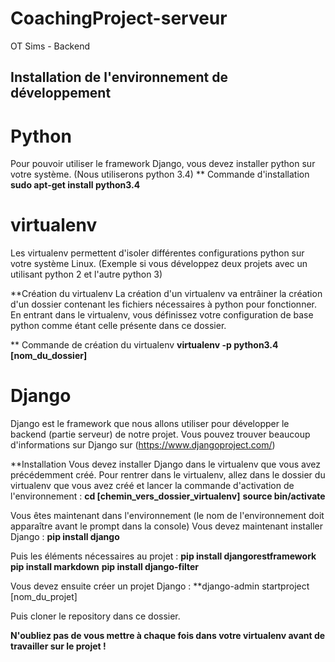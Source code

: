 # CoachingProject-serveur
OT  Sims - Backend

## Installation de l'environnement de développement

Python
=========
Pour pouvoir utiliser le framework Django, vous devez installer python sur votre système. (Nous utiliserons python 3.4)
** Commande d'installation
**sudo apt-get install python3.4**

virtualenv
=========
Les virtualenv permettent d'isoler différentes configurations python sur votre système Linux. (Exemple si vous développez deux projets avec un utilisant python 2 et l'autre python 3)

**Création du virtualenv
La création d'un virtualenv va entrâiner la création d'un dossier contenant les fichiers nécessaires à python pour fonctionner. 
En entrant dans le virtualenv, vous définissez votre configuration de base python comme étant celle présente dans ce dossier. 

** Commande de création du virtualenv
**virtualenv -p python3.4 [nom_du_dossier]**

Django
========
Django est le framework que nous allons utiliser pour développer le backend (partie serveur) de notre projet. 
Vous pouvez trouver beaucoup d'informations sur Django sur (https://www.djangoproject.com/)

**Installation
Vous devez installer Django dans le virtualenv que vous avez précédemment créé.
Pour rentrer dans le virtualenv, allez dans le dossier du virtualenv que vous avez créé et lancer la commande d'activation de l'environnement :
**cd [chemin_vers_dossier_virtualenv]**
**source bin/activate**

Vous êtes maintenant dans l'environnement (le nom de l'environnement doit apparaître avant le prompt dans la console)
Vous devez maintenant installer Django :
**pip install django**

Puis les éléments nécessaires au projet :
**pip install djangorestframework**
**pip install markdown**
**pip install django-filter**

Vous devez ensuite créer un projet Django :
**django-admin startproject [nom_du_projet]

Puis cloner le repository dans ce dossier.

**N'oubliez pas de vous mettre à chaque fois dans votre virtualenv avant de travailler sur le projet !**



